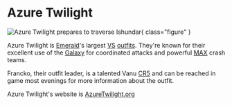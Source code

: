 # Azure Twilight

![Azure Twilight prepares to
traverse [Ishundar](../../locations/Ishundar.md)](../../images/AT_akkan_to_kusag.jpg){ class="figure" }

Azure Twilight is [Emerald](../servers/Emerald.md)'s largest
[VS](../../factions/Vanu_Sovereignty.md) [outfits](../../terminology/Outfit.md). They're
known for their excellent use of the [Galaxy](../../vehicles/Galaxy.md) for
coordinated attacks and powerful [MAX](../../armor/Mechanized_Assault_Exo-Suit.md)
crash teams.

Francko, their outfit leader, is a talented Vanu
[CR5](../../terminology/Command_Rank.md) and can be reached in game most evenings
for more information about the outfit.

Azure Twilight's website is [AzureTwilight.org](http://www.azuretwilight.org)
